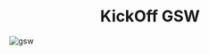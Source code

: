 <h1 align="center">  KickOff GSW </h1>

![gsw](https://user-images.githubusercontent.com/73767256/112736680-42b20880-8f33-11eb-9248-bdc0a868a882.gif)